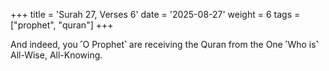 +++
title = 'Surah 27, Verses 6'
date = '2025-08-27'
weight = 6
tags = ["prophet", "quran"]
+++

And indeed, you ˹O Prophet˺ are receiving the Quran from the One ˹Who is˺ All-Wise, All-Knowing.